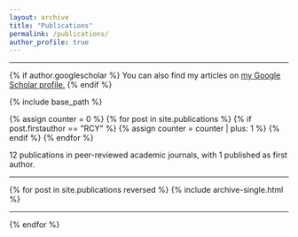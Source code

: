 ```yaml
---
layout: archive
title: "Publications"
permalink: /publications/
author_profile: true
---
```


<hr>

{% if author.googlescholar %}
  You can also find my articles on <u><a href="{{author.googlescholar}}">my Google Scholar profile</a>.</u>
{% endif %}

{% include base_path %}

{% assign counter = 0 %}
{% for post in site.publications %}
  {% if post.firstauthor == "RCY" %}
    {% assign counter = counter | plus: 1 %}
  {% endif %}
{% endfor %}

12 publications in peer-reviewed academic journals, with 1 published as first author.

<hr>

{% for post in site.publications reversed %}
  {% include archive-single.html %}
  <hr>
{% endfor %}
